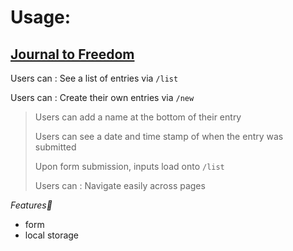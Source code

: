 
# Usage:

## [Journal to Freedom](https://journal-to-freedom.netlify.app/)



Users can : See a list of entries via `/list`

Users can : Create their own entries via `/new`

>Users can add a name at the bottom of their entry
>
>Users can see a date and time stamp of when the entry was submitted
>
>Upon form submission, inputs load onto `/list` 
>
>Users can : Navigate easily across pages

 
_Features🥇_

- form
- local storage
